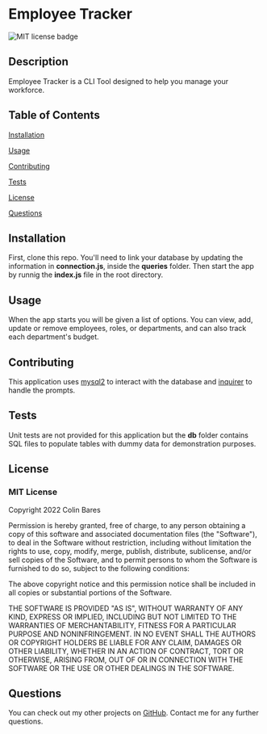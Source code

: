 # Employee Tracker
![MIT license badge](https://img.shields.io/badge/license-MIT-blue)

## Description

Employee Tracker is a CLI Tool designed to help you manage your workforce.

## Table of Contents

[Installation](#installation)

[Usage](#usage)

[Contributing](#contributing)

[Tests](#tests)

[License](#license)

[Questions](#questions)

## Installation
First, clone this repo. You'll need to link your database by updating the information in **connection.js**, inside the **queries** folder. Then start the app by runnig the **index.js** file in the root directory.

## Usage
When the app starts you will be given a list of options. 
You can view, add, update or remove employees, roles, or departments, and can also track each department's budget.

## Contributing
This application uses 
[mysql2](https://www.npmjs.com/package/mysql2) to interact with the database and 
[inquirer](https://www.npmjs.com/package/inquirer) to handle the prompts.

## Tests
Unit tests are not provided for this application but the **db** folder contains SQL files to populate tables with dummy data for demonstration purposes. 

## License

### MIT License

Copyright 2022 Colin Bares

Permission is hereby granted, free of charge, to any person obtaining a copy of this software and associated documentation files (the "Software"), to deal in the Software without restriction, including without limitation the rights to use, copy, modify, merge, publish, distribute, sublicense, and/or sell copies of the Software, and to permit persons to whom the Software is furnished to do so, subject to the following conditions:
  
The above copyright notice and this permission notice shall be included in all copies or substantial portions of the Software.
  
THE SOFTWARE IS PROVIDED "AS IS", WITHOUT WARRANTY OF ANY KIND, EXPRESS OR IMPLIED, INCLUDING BUT NOT LIMITED TO THE WARRANTIES OF MERCHANTABILITY, FITNESS FOR A PARTICULAR PURPOSE AND NONINFRINGEMENT. IN NO EVENT SHALL THE AUTHORS OR COPYRIGHT HOLDERS BE LIABLE FOR ANY CLAIM, DAMAGES OR OTHER LIABILITY, WHETHER IN AN ACTION OF CONTRACT, TORT OR OTHERWISE, ARISING FROM, OUT OF OR IN CONNECTION WITH THE SOFTWARE OR THE USE OR OTHER DEALINGS IN THE SOFTWARE.


## Questions
You can check out my other projects on [GitHub](https://www.github.com/soundproofboot). Contact me for any further questions.
